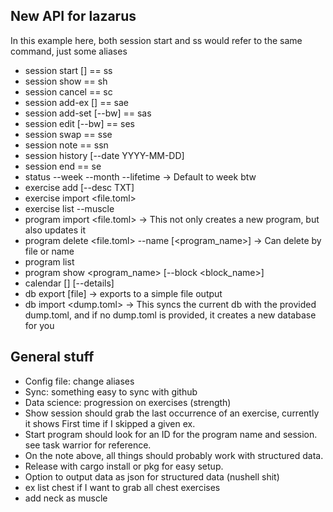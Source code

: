 ## New API for lazarus
In this example here, both session start and ss would refer to the same command, just some aliases

- session start <program> <block> [<week>] == ss
- session show == sh
- session cancel == sc
- session add-ex <exercise> <sets> [<reps>] == sae
- session add-set <idx> <weight> <reps> [--bw] == sas
- session edit <idx> <weight> <reps> [--bw] == ses
- session swap <idx> <variation> == sse
- session note <idx> <note> == ssn
- session history <program> <block> [--date YYYY-MM-DD]
- session end == se
- status --week --month --lifetime -> Default to week btw
- exercise add <name> <muscle> [--desc TXT]
- exercise import <file.toml>
- exercise list --muscle
- program import <file.toml> -> This not only creates a new program, but also updates it
- program delete <file.toml> --name [<program_name>] -> Can delete by file or name
- program list
- program show <program_name> [--block <block_name>]
- calendar [<YYYY-MM>] [--details]
- db export [file] -> exports to a simple file output
- db import <dump.toml> -> This syncs the current db with the provided dump.toml, and if no dump.toml is provided, it creates a new database for you

## General stuff
- Config file: change aliases
- Sync: something easy to sync with github
- Data science: progression on exercises (strength)
- Show session should grab the last occurrence of an exercise, currently it shows First time if I skipped a given ex.
- Start program should look for an ID for the program name and session. see task warrior for reference. 
- On the note above, all things should probably work with structured data.
- Release with cargo install or pkg for easy setup.
- Option to output data as json for structured data (nushell shit)
- ex list chest if I want to grab all chest exercises 
- add neck as muscle
